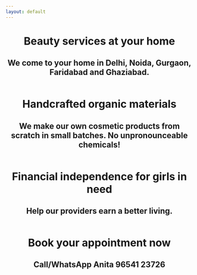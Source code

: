 ```yaml
---
layout: default
---
```


<header
class="cover-banner"
style="background-image: url(/assets/IMG_1493.JPG);">
<h1> Beauty services at your home </h1>

<h2>We come to your home in Delhi, Noida, Gurgaon, Faridabad and
Ghaziabad.</h2>

</header>

<header
class="cover-banner"
style="background-image: url(/assets/color-scheme.jpg);">
<h1>Handcrafted organic materials</h1>

<h2>We make our own cosmetic products from scratch in small batches. No
unpronounceable chemicals!</h2>

</header>

<header
class="cover-banner"
style="background-image: url(/assets/anya-waxing-landscape.jpg);">
<h1>Financial independence for girls in need</h1>

<h2>Help our providers earn a better living.</h2>

</header>

<header
class="cover-banner"
style="background-image: url(/assets/IMG_1496.JPG);">
<h1>Book your appointment now</h1>

<h2>Call/WhatsApp Anita 96541 23726</h2>

</header>